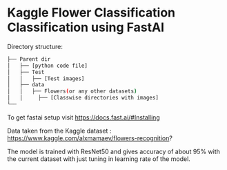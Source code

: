 # Kaggle Flower Classification Classification using FastAI

Directory structure:
```bash
├── Parent dir
│   ├── [python code file]
│   ├── Test
│   │   ├── [Test images]
│   ├── data
│   │   ├── Flowers(or any other datasets)
│   │     ├── [Classwise directories with images]
└── 
```
       
 To get fastai setup visit https://docs.fast.ai/#Installing
 
 Data taken from the Kaggle dataset : https://www.kaggle.com/alxmamaev/flowers-recognition?
 
 The model is trained with ResNet50 and gives accuracy of about 95% with the current dataset with just tuning in learning rate of the model.
 
 
